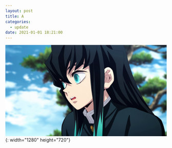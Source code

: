 ```yaml
---
layout: post
title: A
categories:
  - update
date: 2021-01-01 18:21:00
---
```


![](/uploads/headphoto.png){: width="1280" height="720"}

